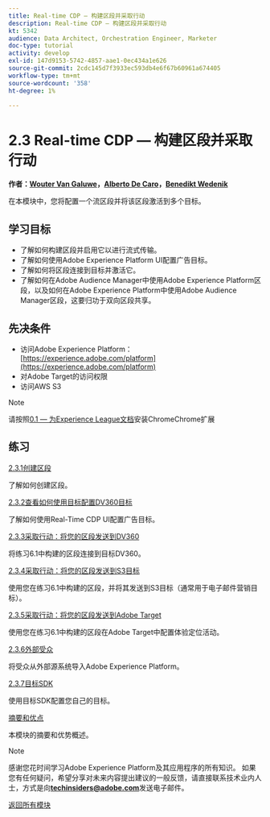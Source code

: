 ```yaml
---
title: Real-time CDP — 构建区段并采取行动
description: Real-time CDP — 构建区段并采取行动
kt: 5342
audience: Data Architect, Orchestration Engineer, Marketer
doc-type: tutorial
activity: develop
exl-id: 147d9153-5742-4857-aae1-0ec434a1e626
source-git-commit: 2cdc145d7f3933ec593db4e6f67b60961a674405
workflow-type: tm+mt
source-wordcount: '358'
ht-degree: 1%

---
```


# 2.3 Real-time CDP — 构建区段并采取行动

**作者：[Wouter Van Galuwe](https://www.linkedin.com/in/woutervangeluwe/)，[Alberto De Caro](https://www.linkedin.com/in/albertodecaro/)，[Benedikt Wedenik](https://www.linkedin.com/in/benedikt-wedenik/)**

在本模块中，您将配置一个流区段并将该区段激活到多个目标。

## 学习目标

- 了解如何构建区段并启用它以进行流式传输。
- 了解如何使用Adobe Experience Platform UI配置广告目标。
- 了解如何将区段连接到目标并激活它。
- 了解如何在Adobe Audience Manager中使用Adobe Experience Platform区段，以及如何在Adobe Experience Platform中使用Adobe Audience Manager区段，这要归功于双向区段共享。

## 先决条件

- 访问Adobe Experience Platform： [https://experience.adobe.com/platform](https://experience.adobe.com/platform)
- 对Adobe Target的访问权限
- 访问AWS S3

>[!NOTE]
>
>请按照[0.1 — 为Experience League文档](../../gettingstarted/gettingstarted/ex1.md)安装ChromeChrome扩展

## 练习

[2.3.1创建区段](./ex1.md)

了解如何创建区段。

[2.3.2查看如何使用目标配置DV360目标](./ex2.md)

了解如何使用Real-Time CDP UI配置广告目标。

[2.3.3采取行动：将您的区段发送到DV360](./ex3.md)

将练习6.1中构建的区段连接到目标DV360。

[2.3.4采取行动：将您的区段发送到S3目标](./ex4.md)

使用您在练习6.1中构建的区段，并将其发送到S3目标（通常用于电子邮件营销目标）。

[2.3.5采取行动：将您的区段发送到Adobe Target](./ex5.md)

使用您在练习6.1中构建的区段在Adobe Target中配置体验定位活动。

[2.3.6外部受众](./ex6.md)

将受众从外部源系统导入Adobe Experience Platform。

[2.3.7目标SDK](./ex7.md)

使用目标SDK配置您自己的目标。

[摘要和优点](./summary.md)

本模块的摘要和优势概述。

>[!NOTE]
>
>感谢您花时间学习Adobe Experience Platform及其应用程序的所有知识。 如果您有任何疑问，希望分享对未来内容提出建议的一般反馈，请直接联系技术业内人士，方式是向&#x200B;**techinsiders@adobe.com**&#x200B;发送电子邮件。

[返回所有模块](../../../overview.md)
